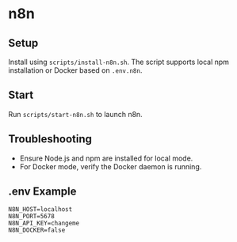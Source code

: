 # n8n

## Setup
Install using `scripts/install-n8n.sh`. The script supports local npm installation or Docker based on `.env.n8n`.

## Start
Run `scripts/start-n8n.sh` to launch n8n.

## Troubleshooting
- Ensure Node.js and npm are installed for local mode.
- For Docker mode, verify the Docker daemon is running.

## .env Example
```
N8N_HOST=localhost
N8N_PORT=5678
N8N_API_KEY=changeme
N8N_DOCKER=false
```
